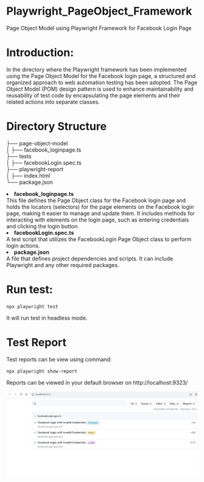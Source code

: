 # Playwright_PageObject_Framework
Page Object Model using Playwright Framework for Facebook Login Page

# Introduction:
In the directory where the Playwright framework has been implemented using the Page Object Model for the Facebook login page, a structured and organized approach to web automation testing has been adopted. The Page Object Model (POM) design pattern is used to enhance maintainability and reusability of test code by encapsulating the page elements and their related actions into separate classes.

# Directory Structure <br/>
├── page-object-model <br/>
│   ├── facebook_loginpage.ts <br/>
├── tests<br/>
│   ├── facebookLogin.spec.ts<br/>
├── playwright-report<br/>
│   ├── index.html<br/>
└── package.json<br/>

<li><b>facebook_loginpage.ts</b></li> This file defines the Page Object class for the Facebook login page and holds the locators (selectors) for the page elements on the Facebook login page, making it easier to manage and update them. It includes methods for interacting with elements on the login page, such as entering credentials and clicking the login button.

<li><b>facebookLogin.spec.ts</b></li>
A test script that utilizes the FacebookLogin Page Object class to perform login actions.

<li><b>package.json</b></li> A file that defines project dependencies and scripts. It can include Playwright and any other required packages.


# Run test:
```
npx playwright test
```
It will run test in headless mode.

# Test Report
Test reports can be view using command:
``` 
npx playwright show-report 
```
Reports can be viewed in your default browser on http://localhost:9323/

![Test report](images/ReportScreenshot.JPG)



